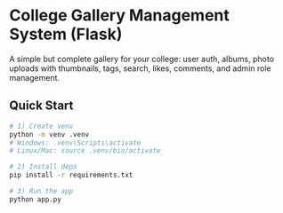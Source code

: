 # College Gallery Management System (Flask)

A simple but complete gallery for your college: user auth, albums, photo uploads with thumbnails, tags, search, likes, comments, and admin role management.

## Quick Start

```bash
# 1) Create venv
python -m venv .venv
# Windows: .venv\Scripts\activate
# Linux/Mac: source .venv/bin/activate

# 2) Install deps
pip install -r requirements.txt

# 3) Run the app
python app.py
